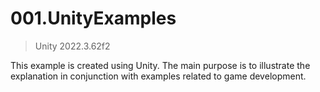 # 001.UnityExamples

> Unity 2022.3.62f2

This example is created using Unity. The main purpose is to illustrate the explanation in conjunction with examples related to game development.
